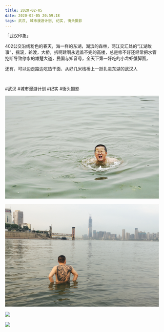 ```yaml
---
title: 2020-02-05
date: 2020-02-05 20:59:18
tags: 武汉, 城市漫游计划, 纪实, 街头摄影
---
```


<p>「武汉印象」</p> 
<p>402公交沿线粉色的春天，海一样的东湖，湖滨的森林，两江交汇处的“江湖故事”，摇滚，轮渡，大桥，拆啊建啊永远盖不完的高楼，总是修不好还经常把水管挖断导致停水的雄楚大道，民国与知音号，全天下第一好吃的小龙虾蟹脚面，</p> 
<p>还有，可以边走路边吃热干面、从好几米栈桥上一跃扎进东湖的武汉人</p> 
<p><br /></p>

#武汉 #城市漫游计划 #纪实 #街头摄影

![](/assets/images/2020/02/51fa9d7d50c47c669f4d9637d975f47e.jpg)

![](/assets/images/2020/02/5e14d01577f9d7c58a60017b8058723b.jpg)

![](/assets/images/2020/02/5a23db0c11a1e69a44538df7e97cf2b9.jpg)

![](/assets/images/2020/02/7ddeb13067526f06d4a8b18eb14d3b10.jpg)
